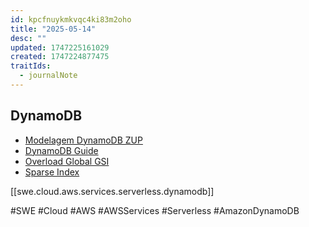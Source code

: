 ```yaml
---
id: kpcfnuykmkvqc4ki83m2oho
title: "2025-05-14"
desc: ""
updated: 1747225161029
created: 1747224877475
traitIds:
  - journalNote
---
```


## DynamoDB

- [Modelagem DynamoDB ZUP](https://www.youtube.com/watch?v=kSnpuKr3Ajw)
- [DynamoDB Guide](https://www.dynamodbguide.com/what-is-dynamo-db)
- [Overload Global GSI](https://docs.aws.amazon.com/amazondynamodb/latest/developerguide/bp-gsi-overloading.html)
- [Sparse Index](https://docs.aws.amazon.com/amazondynamodb/latest/developerguide/bp-indexes-general-sparse-indexes.html)

[[swe.cloud.aws.services.serverless.dynamodb]]

#SWE #Cloud #AWS #AWSServices #Serverless #AmazonDynamoDB
